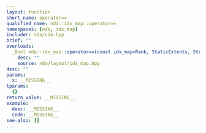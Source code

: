 ```yaml
---
layout: function
short_name: operator==
qualified_name: nda::idx_map::operator==
namespaces: [nda, idx_map]
includer: nda/nda.hpp
brief: ""
overloads:
  _Bool nda::idx_map::operator==(const idx_map<Rank, StaticExtents, StrideOrder, LayoutProp> & x):
    desc: ""
    source: nda/layout/idx_map.hpp
desc: ""
params:
  x: __MISSING__
tparams:
  {}
return_value: __MISSING__
example:
  desc: __MISSING__
  code: __MISSING__
see-also: []
...
```


